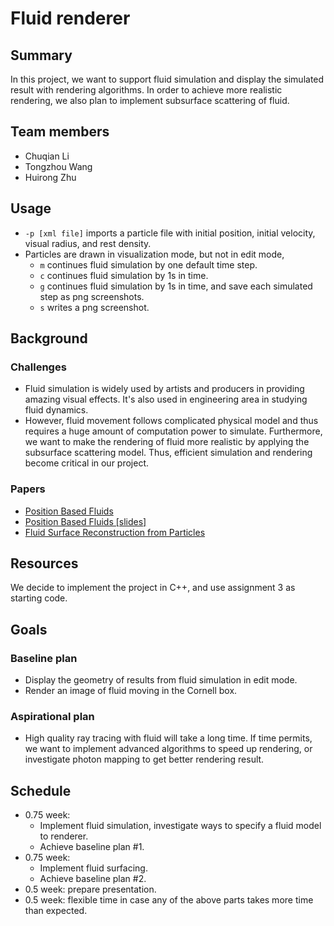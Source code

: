 # Fluid renderer

## Summary
In this project, we want to support fluid simulation and display the simulated result with rendering algorithms. In order to achieve more realistic rendering, we also plan to implement subsurface scattering of fluid.

## Team members
+ Chuqian Li
+ Tongzhou Wang
+ Huirong Zhu

## Usage
+ `-p [xml file]` imports a particle file with initial position, initial velocity, visual radius, and rest density.
+ Particles are drawn in visualization mode, but not in edit mode,
    + `m` continues fluid simulation by one default time step.
    + `c` continues fluid simulation by 1s in time.
    + `g` continues fluid simulation by 1s in time, and save each simulated step as png screenshots.
    + `s` writes a png screenshot.

## Background
### Challenges
+ Fluid simulation is widely used by artists and producers in providing amazing visual effects. It's also used in engineering area in studying fluid dynamics.
+ However, fluid movement follows complicated physical model and thus requires a huge amount of computation power to simulate. Furthermore, we want to make the rendering of fluid more realistic by applying the subsurface scattering model. Thus, efficient simulation and rendering become critical in our project.

### Papers
+ [Position Based Fluids](http://mmacklin.com/pbf_sig_preprint.pdf)
+ [Position Based Fluids [slides]](http://mmacklin.com/pbf_slides.pdf)
+ [Fluid Surface Reconstruction
from Particles](https://www.cs.ubc.ca/~rbridson/docs/brentw_msc.pdf)

## Resources
We decide to implement the project in C++, and use assignment 3 as starting code.

## Goals
### Baseline plan
+ Display the geometry of results from fluid simulation in edit mode.
+ Render an image of fluid moving in the Cornell box.

### Aspirational plan
+ High quality ray tracing with fluid will take a long time. If time permits, we want to implement advanced algorithms to speed up rendering, or investigate photon mapping to get better rendering result.

## Schedule
+ 0.75 week:
	+ Implement fluid simulation, investigate ways to specify a fluid model to renderer.
	+ Achieve baseline plan #1.
+ 0.75 week:
	+ Implement fluid surfacing.
	+ Achieve baseline plan #2.
+ 0.5 week: prepare presentation.
+ 0.5 week: flexible time in case any of the above parts takes more time than expected.
